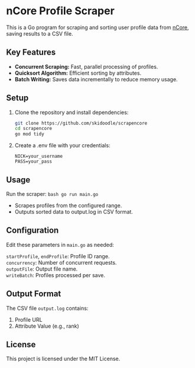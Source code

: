 # nCore Profile Scraper

This is a Go program for scraping and sorting user profile data from [nCore](https://ncore.pro/), saving results to a CSV file.

## Key Features

- **Concurrent Scraping:** Fast, parallel processing of profiles.
- **Quicksort Algorithm:** Efficient sorting by attributes.
- **Batch Writing:** Saves data incrementally to reduce memory usage.

## Setup

1. Clone the repository and install dependencies:
   ```bash
   git clone https://github.com/skidoodle/scrapencore
   cd scrapencore
   go mod tidy
   ```

2. Create a .env file with your credentials:
    ```env
    NICK=your_username
    PASS=your_pass
    ```

## Usage
Run the scraper:
    ```bash
    go run main.go
    ```

- Scrapes profiles from the configured range.
- Outputs sorted data to output.log in CSV format.
  
## Configuration
Edit these parameters in `main.go` as needed:

`startProfile`, `endProfile`: Profile ID range.  
`concurrency`: Number of concurrent requests.  
`outputFile`: Output file name.  
`writeBatch`: Profiles processed per save.  

## Output Format
The CSV file `output.log` contains:

1. Profile URL
2. Attribute Value (e.g., rank)

## License
This project is licensed under the MIT License.




